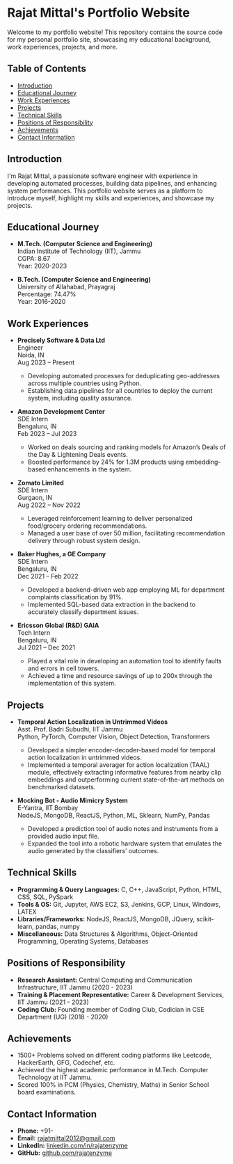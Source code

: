 # Rajat Mittal's Portfolio Website

Welcome to my portfolio website! This repository contains the source code for my personal portfolio site, showcasing my educational background, work experiences, projects, and more.

## Table of Contents
- [Introduction](#introduction)
- [Educational Journey](#educational-journey)
- [Work Experiences](#work-experiences)
- [Projects](#projects)
- [Technical Skills](#technical-skills)
- [Positions of Responsibility](#positions-of-responsibility)
- [Achievements](#achievements)
- [Contact Information](#contact-information)

## Introduction
I'm Rajat Mittal, a passionate software engineer with experience in developing automated processes, building data pipelines, and enhancing system performances. This portfolio website serves as a platform to introduce myself, highlight my skills and experiences, and showcase my projects.

## Educational Journey
- **M.Tech. (Computer Science and Engineering)**  
  Indian Institute of Technology (IIT), Jammu  
  CGPA: 8.67  
  Year: 2020-2023

- **B.Tech. (Computer Science and Engineering)**  
  University of Allahabad, Prayagraj  
  Percentage: 74.47%  
  Year: 2016-2020

## Work Experiences
- **Precisely Software & Data Ltd**  
  Engineer  
  Noida, IN  
  Aug 2023 – Present  
  - Developing automated processes for deduplicating geo-addresses across multiple countries using Python.
  - Establishing data pipelines for all countries to deploy the current system, including quality assurance.

- **Amazon Development Center**  
  SDE Intern  
  Bengaluru, IN  
  Feb 2023 – Jul 2023  
  - Worked on deals sourcing and ranking models for Amazon’s Deals of the Day & Lightening Deals events.
  - Boosted performance by 24% for 1.3M products using embedding-based enhancements in the system.

- **Zomato Limited**  
  SDE Intern  
  Gurgaon, IN  
  Aug 2022 – Nov 2022  
  - Leveraged reinforcement learning to deliver personalized food/grocery ordering recommendations.
  - Managed a user base of over 50 million, facilitating recommendation delivery through robust system design.

- **Baker Hughes, a GE Company**  
  SDE Intern  
  Bengaluru, IN  
  Dec 2021 – Feb 2022  
  - Developed a backend-driven web app employing ML for department complaints classification by 91%.
  - Implemented SQL-based data extraction in the backend to accurately classify department issues.

- **Ericsson Global (R&D) GAIA**  
  Tech Intern  
  Bengaluru, IN  
  Jul 2021 – Dec 2021  
  - Played a vital role in developing an automation tool to identify faults and errors in cell towers.
  - Achieved a time and resource savings of up to 200x through the implementation of this system.

## Projects
- **Temporal Action Localization in Untrimmed Videos**  
  Asst. Prof. Badri Subudhi, IIT Jammu  
  Python, PyTorch, Computer Vision, Object Detection, Transformers  
  - Developed a simpler encoder-decoder-based model for temporal action localization in untrimmed videos.
  - Implemented a temporal averager for action localization (TAAL) module, effectively extracting informative features from nearby clip embeddings and outperforming current state-of-the-art methods on benchmarked datasets.

- **Mocking Bot - Audio Mimicry System**  
  E-Yantra, IIT Bombay  
  NodeJS, MongoDB, ReactJS, Python, ML, Sklearn, NumPy, Pandas 
  - Developed a prediction tool of audio notes and instruments from a provided audio input file.
  - Expanded the tool into a robotic hardware system that emulates the audio generated by the classifiers’ outcomes.

## Technical Skills
- **Programming & Query Languages:** C, C++, JavaScript, Python, HTML, CSS, SQL, PySpark
- **Tools & OS:** Git, Jupyter, AWS EC2, S3, Jenkins, GCP, Linux, Windows, LATEX
- **Libraries/Frameworks:** NodeJS, ReactJS, MongoDB, JQuery, scikit-learn, pandas, numpy
- **Miscellaneous:** Data Structures & Algorithms, Object-Oriented Programming, Operating Systems, Databases

## Positions of Responsibility
- **Research Assistant:** Central Computing and Communication Infrastructure, IIT Jammu (2020 - 2023)
- **Training & Placement Representative:** Career & Development Services, IIT Jammu (2021 - 2023)
- **Coding Club:** Founding member of Coding Club, Codician in CSE Department (UG) (2018 - 2020)

## Achievements
- 1500+ Problems solved on different coding platforms like Leetcode, HackerEarth, GFG, Codechef, etc.
- Achieved the highest academic performance in M.Tech. Computer Technology at IIT Jammu.
- Scored 100% in PCM (Physics, Chemistry, Maths) in Senior School board examinations.

## Contact Information
- **Phone:** +91-
- **Email:** rajatmittal2012@gmail.com
- **LinkedIn:** [linkedin.com/in/rajatenzyme](https://linkedin.com/in/rajatenzyme)
- **GitHub:** [github.com/rajatenzyme](https://github.com/rajatenzyme)
